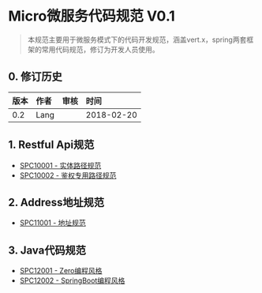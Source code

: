 # Micro微服务代码规范 V0.1

> 本规范主要用于微服务模式下的代码开发规范，涵盖vert.x，spring两套框架的常用代码规范，修订为开发人员使用。

## 0. 修订历史

| 版本 | 作者 | 审核 | 时间 |
| :--- | :--- | :--- | :--- |
| 0.2 | Lang |  | 2018-02-20 |

## 1. Restful Api规范

* [SPC10001 - 实体路径规范](/1-restful-uri/spc10001-lu-jing-she-zhi-gui-fan.md)
* [SPC10002 - 鉴权专用路径规范](/1-restful-uri/spc10002-jian-quan-zhuan-yong-lu-jing-gui-fan.md)

## 2. Address地址规范

* [SPC11001 - 地址规范](/1-restful-uri/2-address/spc11001-eventbusdi-zhi-gui-fan.md)

## 3. Java代码规范

* [SPC12001 - Zero编程风格](/3-javabian-ma-gui-fan/spc12001-zerobian-cheng-feng-ge.md)
* [SPC12002 - SpringBoot编程风格](/3-javabian-ma-gui-fan/spc12002-springbootbian-cheng-feng-ge.md)



